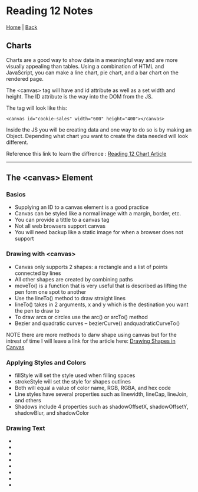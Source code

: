 # Reading 12 Notes

[Home](/README.md) | [Back](/201-main/201TableofContents.md)

## Charts

Charts are a good way to show data in a meaningful way and are more visually appealing than tables. Using a combination of HTML and JavaScript, you can make a line chart, pie chart, and a bar chart on the rendered page. 


The \<canvas> tag will have and id attribute as well as a set width and height. The ID attribute is the way into the DOM from the JS. 

The tag will look like this:

    <canvas id="cookie-sales" width="600" height="400"></canvas>

Inside the JS you will be creating data and one way to do so is by making an Object. Depending what chart you want to create the data needed will look different. 

Reference this link to learn the diffrence : [Reading 12 Chart Article](https://www.webdesignerdepot.com/2013/11/easily-create-stunning-animated-charts-with-chart-js/)

___

## The \<canvas> Element

### Basics
<ul>
  <li>Supplying an ID to a canvas element is a good practice</li>
  <li>Canvas can be styled like a normal image with a margin, border, etc.</li>
  <li>You can provide a tittle to a canvas tag</li>
  <li>Not all web browsers support canvas</li>
  <li>You will need backup like a static image for when a browser does not support</li>
</ul>

### Drawing with \<canvas>

<ul>
  <li>Canvas only supports 2 shapes: a rectangle and a list of points connected by lines</li>
  <li>All other shapes are created by combining paths</li>
  <li>moveTo() is a function that is very useful that is described as lifting the pen form one spot to another</li>
  <li>Use the lineTo() method to draw straight lines</li>
  <li>lineTo() takes in 2 arguments, x and y which is the destination you want the pen to draw to</li>
  <li>To draw arcs or circles use the arc() or arcTo() method</li>
  <li>Bezier and quadratic curves – bezierCurve() andquadraticCurveTo()</li>
</ul>

NOTE there are more methods to darw shape using canvas but for the intrest of time I will leave a link for the article here:
[Drawing Shapes in Canvas](https://developer.mozilla.org/en-US/docs/Web/API/Canvas_API/Tutorial/Drawing_shapes)
 
### Applying Styles and Colors


<ul>
  <li>fillStyle will set the style used when filling spaces </li>
  <li>strokeStyle will set the style for shapes outlines</li>
  <li>Both will equal a value of color name, RGB, RGBA, and hex code</li>
  <li>Line styles have several properties such as linewidth, lineCap, lineJoin, and others</li>
  <li>Shadows include 4 properties such as shadowOffsetX, shadowOffsetY, shadowBlur, and shadowColor</li>
</ul>


### Drawing Text

<ul>
  <li></li>
  <li></li>
  <li></li>
  <li></li>
  <li></li>
  <li></li>
  <li></li>
  <li></li>
</ul>
